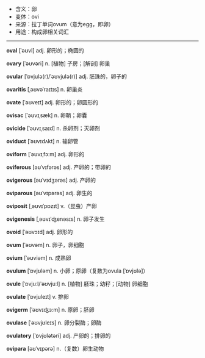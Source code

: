 - <span class="definition">含义：卵</span>
- <span class="definition">变体：ovi</span>
- <span class="definition">来源：拉丁单词ovum（意为egg，即卵）</span>
- <span class="definition">用途：构成卵相关词汇</span>

---

<span class="vocabulary">**oval**</span> [ˈəʊvl] adj. 卵形的；椭圆的

<span class="vocabulary">**ovary**</span> [ˈəʊvəri] n. [植物] 子房；[解剖]  卵巢

<span class="vocabulary">**ovular**</span> [ˈɒvjulə(r)/ˈəʊvjulə(r)] adj. 胚珠的，卵子的

<span class="vocabulary">**ovaritis**</span> [ˌəʊvəˈraɪtɪs] n. 卵巢炎

<span class="vocabulary">**ovate**</span> [ˈəʊveɪt] adj. 卵形的；卵圆形的

<span class="vocabulary">**ovisac**</span> [ˈəʊvɪˌsæk] n. 卵鞘；卵囊

<span class="vocabulary">**ovicide**</span> [ˈəʊvɪˌsaɪd] n. 杀卵剂；灭卵剂

<span class="vocabulary">**oviduct**</span> [ˈəʊvɪdʌkt] n. 输卵管

<span class="vocabulary">**oviform**</span> [ˈəʊvɪˌfɔːm] adj. 卵形的

<span class="vocabulary">**oviferous**</span> [əʊˈvɪfərəs] adj. 产卵的；带卵的

<span class="vocabulary">**ovigerous**</span> [əʊˈvɪdʒərəs] adj. 产卵的

<span class="vocabulary">**oviparous**</span> [əʊˈvɪpərəs] adj. 卵生的

<span class="vocabulary">**oviposit**</span> [ˌəʊvɪˈpɒzɪt] v.（昆虫）产卵

<span class="vocabulary">**ovigenesis**</span> [ˌəʊvɪˈʤenәsɪs] n. 卵子发生

<span class="vocabulary">**ovoid**</span> [ˈəʊvɔɪd] adj. 卵形的

<span class="vocabulary">**ovum**</span> [ˈəʊvəm] n. 卵子，卵细胞

<span class="vocabulary">**ovium**</span> [ˈəʊviəm] n. 成熟卵

<span class="vocabulary">**ovulum**</span> [ˈɒvjʊləm] n. 小卵；原卵（复数为ovula [ˈɒvjʊlə]）

<span class="vocabulary">**ovule**</span> [ˈɒvjuːl/ˈəʊvjuːl] n. [植物] 胚珠；幼籽；[动物] 卵细胞

<span class="vocabulary">**ovulate**</span> [ˈɒvjuleɪt] v. 排卵

<span class="vocabulary">**ovigerm**</span> [ˈəʊvɪʤɜ:m] n. 原卵；胚卵

<span class="vocabulary">**ovulase**</span> [ˈəʊvjʊleɪs] n. 卵分裂酶；卵酶

<span class="vocabulary">**ovulatory**</span> [ˈɒvjʊlətəri] adj. 产卵的；排卵的

<span class="vocabulary">**ovipara**</span> [əʊˈvɪpərə] n.（复数）卵生动物 
